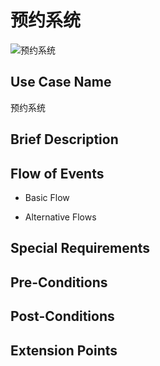 预约系统
===========

![预约系统](https://raw.githubusercontent.com/h1994st/UML-Project/master/Assignment%201/Detailed%20Use%20Case/Use%20Case%20Image/%E9%A2%84%E7%BA%A6%E7%B3%BB%E7%BB%9F.png?token=ADxB5Y13CqeMumrwEQOoNl_Z-7uIFC3bks5UXvYSwA%3D%3D)

## Use Case Name

预约系统

## Brief Description



## Flow of Events

- Basic Flow



- Alternative Flows



## Special Requirements



## Pre-Conditions



## Post-Conditions



## Extension Points


